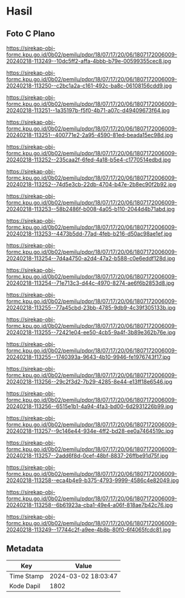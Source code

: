 # Hasil

## Foto C Plano

https://sirekap-obj-formc.kpu.go.id/0b02/pemilu/pdpr/18/07/17/20/06/1807172006009-20240218-113249--10dc5ff2-affa-4bbb-b79e-00599355cec8.jpg

https://sirekap-obj-formc.kpu.go.id/0b02/pemilu/pdpr/18/07/17/20/06/1807172006009-20240218-113250--c2bc1a2a-c161-492c-ba8c-06108156cdd9.jpg

https://sirekap-obj-formc.kpu.go.id/0b02/pemilu/pdpr/18/07/17/20/06/1807172006009-20240218-113251--1a35197b-f5f0-4b71-a07c-d49409673f64.jpg

https://sirekap-obj-formc.kpu.go.id/0b02/pemilu/pdpr/18/07/17/20/06/1807172006009-20240218-113251--400771e2-2a95-4590-81ed-beada15ec98d.jpg

https://sirekap-obj-formc.kpu.go.id/0b02/pemilu/pdpr/18/07/17/20/06/1807172006009-20240218-113252--235caa2f-6fed-4a18-b5e4-c1770514edbd.jpg

https://sirekap-obj-formc.kpu.go.id/0b02/pemilu/pdpr/18/07/17/20/06/1807172006009-20240218-113252--74d5e3cb-22db-4704-b47e-2b8ec90f2b92.jpg

https://sirekap-obj-formc.kpu.go.id/0b02/pemilu/pdpr/18/07/17/20/06/1807172006009-20240218-113253--58b2486f-b008-4a05-b110-2044d4b71abd.jpg

https://sirekap-obj-formc.kpu.go.id/0b02/pemilu/pdpr/18/07/17/20/06/1807172006009-20240218-113253--4473b5dd-77ad-4feb-b216-d50ac98ae1ef.jpg

https://sirekap-obj-formc.kpu.go.id/0b02/pemilu/pdpr/18/07/17/20/06/1807172006009-20240218-113254--7d4a4750-a2d4-47a2-b588-c0e6eddf128d.jpg

https://sirekap-obj-formc.kpu.go.id/0b02/pemilu/pdpr/18/07/17/20/06/1807172006009-20240218-113254--71e713c3-d44c-4970-8274-ae6f6b2853d8.jpg

https://sirekap-obj-formc.kpu.go.id/0b02/pemilu/pdpr/18/07/17/20/06/1807172006009-20240218-113255--77a45cbd-23bb-4785-9db9-4c39f305133b.jpg

https://sirekap-obj-formc.kpu.go.id/0b02/pemilu/pdpr/18/07/17/20/06/1807172006009-20240218-113255--72421e04-ee50-4cb5-9a4f-3b89e362b76e.jpg

https://sirekap-obj-formc.kpu.go.id/0b02/pemilu/pdpr/18/07/17/20/06/1807172006009-20240218-113255--1740393a-9643-4b10-9946-fe1976743f17.jpg

https://sirekap-obj-formc.kpu.go.id/0b02/pemilu/pdpr/18/07/17/20/06/1807172006009-20240218-113256--29c2f3d2-7b29-4285-8e44-e13ff18e6546.jpg

https://sirekap-obj-formc.kpu.go.id/0b02/pemilu/pdpr/18/07/17/20/06/1807172006009-20240218-113256--6515e1b1-4a94-4fa3-bd00-6d2931226b99.jpg

https://sirekap-obj-formc.kpu.go.id/0b02/pemilu/pdpr/18/07/17/20/06/1807172006009-20240218-113257--9c146e44-934e-4ff2-bd28-ee0a7464519c.jpg

https://sirekap-obj-formc.kpu.go.id/0b02/pemilu/pdpr/18/07/17/20/06/1807172006009-20240218-113257--2add6f8d-0cef-48bf-8837-26ffbe91d75f.jpg

https://sirekap-obj-formc.kpu.go.id/0b02/pemilu/pdpr/18/07/17/20/06/1807172006009-20240218-113258--eca4b4e9-b375-4793-9999-4586c4e82049.jpg

https://sirekap-obj-formc.kpu.go.id/0b02/pemilu/pdpr/18/07/17/20/06/1807172006009-20240218-113258--6b61923a-cba1-49e4-a06f-818ae7b42c76.jpg

https://sirekap-obj-formc.kpu.go.id/0b02/pemilu/pdpr/18/07/17/20/06/1807172006009-20240218-113249--17744c2f-a9ee-4b8b-80f0-6f4065fcdc81.jpg


## Metadata

| Key        | Value               |
| ---------- | ------------------- |
| Time Stamp | 2024-03-02 18:03:47 |
| Kode Dapil | 1802                |



